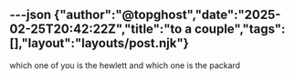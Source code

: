 ---json
{"author":"@topghost","date":"2025-02-25T20:42:22Z","title":"to a couple","tags":[],"layout":"layouts/post.njk"}
---
which one of you is the hewlett and which one is the packard
